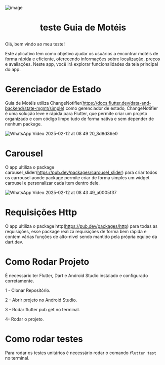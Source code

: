 ![image](https://github.com/user-attachments/assets/fb8ec28c-2d0f-4740-8dff-7d6f6ab618fd)

<h1 align="center">
   <b>
     
 teste Guia de Motéis
   </b>
</h1>

Olá, bem vindo ao meu teste!

Este aplicativo tem como objetivo ajudar os usuários a encontrar motéis de forma rápida e eficiente, oferecendo informações sobre localização, preços e avaliações. Neste app, você irá explorar funcionalidades da tela principal do app.

# Gerenciador de Estado
Guia de Motéis utiliza ChangeNotifier(https://docs.flutter.dev/data-and-backend/state-mgmt/simple) como gerenciador de estado, ChangeNotifier é uma solução leve e rápida para Flutter, que permite criar um projeto organizado e com código limpo tudo de forma nativa e sem depender de nenhum package.

![WhatsApp Video 2025-02-12 at 08 49 20_8d8d36e0](https://github.com/user-attachments/assets/c161fe62-a5be-4749-a7fd-cdca628452ef)

# Carousel
O app ultiliza o package carousel_slider(https://pub.dev/packages/carousel_slider) para criar todos os carrousel aonde package permite criar de forma simples um widget carousel e personalizar cada item dentro dele.

![WhatsApp Video 2025-02-12 at 08 43 49_a0005f37](https://github.com/user-attachments/assets/180ec373-1faa-4adc-8758-9fdde2426575)

# Requisições Http
O app ultiliza o package http(https://pub.dev/packages/http) para todas as requisições, esse package realiza requisições de forma bem rápida e contem várias funções de alto-nivel sendo mantido pela própria equipe da dart.dev.


# Como Rodar Projeto

É necessário ter Flutter, Dart e Android Studio instalado e configurado corretamente.

1 - Clonar Repositório.

2 - Abrir projeto no Android Studio.

3 - Rodar flutter pub get no terminal.

4- Rodar o projeto.

# Como rodar testes

Para rodar os testes unitários é necessário rodar o comando `flutter test` no terminal.
